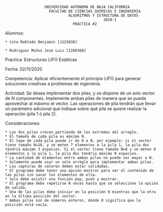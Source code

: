 
					  UNIVERSIDAD AUTÓNOMA DE BAJA CALIFORNIA
				        FACULTAD DE CIENCIAS QUÍMICAS E INGENIERÍA
			                     ALGORITMOS Y ESTRUCTURA DE DATOS
		                                         2020-1
					               PRÁCTICA #2

Alumnos:

	* Cota Robledo Benjamín [1225836]

	* Rodriguez Muñoz José Luis [1260368]

Práctica: Estructuras LIFO Estáticas

Fecha: 02/11/2020

Competencia: Aplicar eficientemente el principio LIFO para generar soluciones creativas a problemas de ingeniería.

Actividad:
	Se desea implementar dos pilas, y se dispone de un solo vector de N componentes.
	Implemente ambas pilas de manera que se pueda aprovechar al máximo el vector.
	Las operaciones de pila tendrán que llevar un parámetro adicional que indique sobre qué pila se quiere realizar la operación 		(pila 1 ó pila 2).

Consideraciones:

	* Las dos pilas crecen partiendo de los extremos del arreglo.
	* El tamaño de cada pila es máximo N.
	* El tope de cada pila puede ir de 0 a N, por ejemplo: si el vector tiene tamaño N=10, y se meten 7 elementos a la pila 1, la pila dos tendría máximo 3 espacios. Si el vector tiene tamaño N=8 y se meten 8 elementos a la pila 1, la pila dos tendría máximo 0 espacios.
	* La cantidad de elementos entre ambas pilas no puede ser mayor a N.
	* Solamente puede usar un solo arreglo para implementar ambas pilas.
	* Las capturas de valores deben estar validadas.
	* El programa debe tener una opción mostrar para ver el contenido de las pilas sin sacar los elementos de ella.
	* Solo debe existir una función pop, push y mostrar.
	* El programa debe repetirse N veces hasta que se seleccione la opción de salida.
	* Una de las pilas debe iniciar en la posición 0 mientras que la otra en la última posición del vector.
	* Ambas pilas son de números enteros, donde 0 significa que la posición está vacía.
